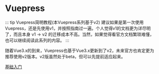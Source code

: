 # Vuepress

::: tip Vuepress简明教程(本Vuepress系列基于v2)
建议如果是第一次使用Vuepress，还是先使用v1，并按照指南过一遍。个人觉得v1的文档更为详尽明了，而且本身 v1 -> v2 的迁移成本不高。当然，如果觉得看官方文档繁琐难懂，也可以继续阅读此系列的内容。
:::

随着Vue3.x的到来，Vuepress也基于Vue3.x更新到了v2，未来官方也肯定更为推荐使用v2版本。v2版虽然处于beta，但可以先提前适应起来。

[基础入门](基础入门)